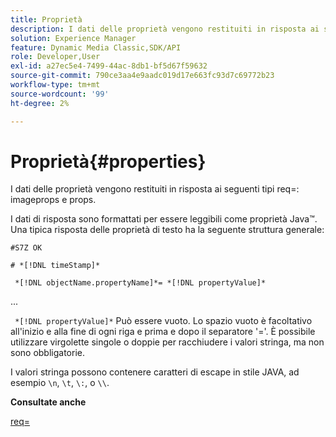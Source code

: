 ```yaml
---
title: Proprietà
description: I dati delle proprietà vengono restituiti in risposta ai seguenti req= tipi imageprop e prop.
solution: Experience Manager
feature: Dynamic Media Classic,SDK/API
role: Developer,User
exl-id: a27ec5e4-7499-44ac-8db1-bf5d67f59632
source-git-commit: 790ce3aa4e9aadc019d17e663fc93d7c69772b23
workflow-type: tm+mt
source-wordcount: '99'
ht-degree: 2%

---
```


# Proprietà{#properties}

I dati delle proprietà vengono restituiti in risposta ai seguenti tipi req=: imageprops e props.

I dati di risposta sono formattati per essere leggibili come proprietà Java™. Una tipica risposta delle proprietà di testo ha la seguente struttura generale:

`#S7Z OK`

`# *[!DNL timeStamp]*`

` *[!DNL objectName.propertyName]*= *[!DNL propertyValue]*`

...

` *[!DNL propertyValue]*` Può essere vuoto. Lo spazio vuoto è facoltativo all&#39;inizio e alla fine di ogni riga e prima e dopo il separatore &#39;=&#39;. È possibile utilizzare virgolette singole o doppie per racchiudere i valori stringa, ma non sono obbligatorie.

I valori stringa possono contenere caratteri di escape in stile JAVA, ad esempio `\n`, `\t`, `\:`, o `\\`.

**Consultate anche**

[req=](../../../../../ir-api/http-protocol/image-rendering-api-ref/c-ir-http-protocol-ref/c-ir-http-protocol-command-reference/r-ir-req.md#reference-792b1a663fb64261bd2de2a209b847fb)
